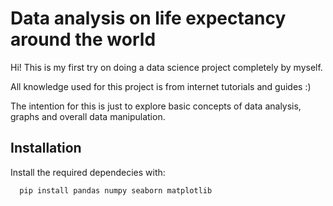 # Data analysis on life expectancy around the world

Hi! This is my first try on doing a data science project completely by myself.

All knowledge used for this project is from internet tutorials and guides :)

The intention for this is just to explore basic concepts of data analysis, graphs
and overall data manipulation.

## Installation

Install the required dependecies with:

```bash
  pip install pandas numpy seaborn matplotlib

```
    
